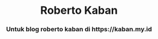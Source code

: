 
<h1 align="center">
  Roberto Kaban
</h1>

<h3 align="center">
  Untuk blog roberto kaban di https://kaban.my.id
</h3>

